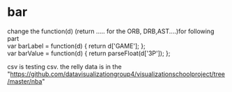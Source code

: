 # bar     
change the function(d) (return ..... for the ORB, DRB,AST....)for following part                
var barLabel = function(d) { return d['GAME']; };                  
var barValue = function(d) { return parseFloat(d['3P']); };     

csv is testing csv. the relly data is in the "https://github.com/datavisualizationgroup4/visualizationschoolproject/tree/master/nba"          
